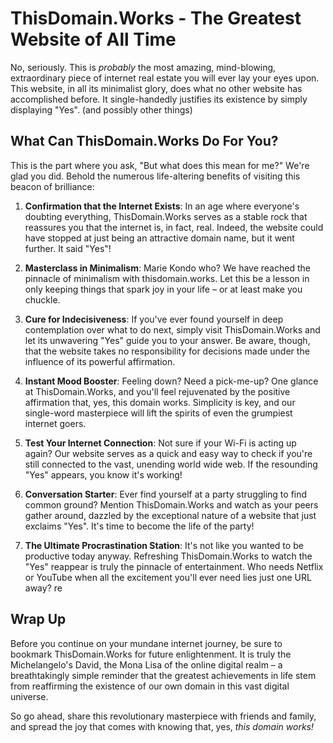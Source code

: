 # ThisDomain.Works - The Greatest Website of All Time

No, seriously. This is *probably* the most amazing, mind-blowing, extraordinary piece of internet real estate you will ever lay your eyes upon. This website, in all its minimalist glory, does what no other website has accomplished before. It single-handedly justifies its existence by simply displaying "Yes". (and possibly other things)

## What Can ThisDomain.Works Do For You?

This is the part where you ask, "But what does this mean for me?" We're glad you did. Behold the numerous life-altering benefits of visiting this beacon of brilliance:

1. **Confirmation that the Internet Exists**: In an age where everyone's doubting everything, ThisDomain.Works serves as a stable rock that reassures you that the internet is, in fact, real. Indeed, the website could have stopped at just being an attractive domain name, but it went further. It said "Yes"!

2. **Masterclass in Minimalism**: Marie Kondo who? We have reached the pinnacle of minimalism with thisdomain.works. Let this be a lesson in only keeping things that spark joy in your life – or at least make you chuckle.

3. **Cure for Indecisiveness**: If you've ever found yourself in deep contemplation over what to do next, simply visit ThisDomain.Works and let its unwavering "Yes" guide you to your answer. Be aware, though, that the website takes no responsibility for decisions made under the influence of its powerful affirmation.

4. **Instant Mood Booster**: Feeling down? Need a pick-me-up? One glance at ThisDomain.Works, and you'll feel rejuvenated by the positive affirmation that, yes, this domain works. Simplicity is key, and our single-word masterpiece will lift the spirits of even the grumpiest internet goers.

5. **Test Your Internet Connection**: Not sure if your Wi-Fi is acting up again? Our website serves as a quick and easy way to check if you're still connected to the vast, unending world wide web. If the resounding "Yes" appears, you know it's working!

6. **Conversation Starter**: Ever find yourself at a party struggling to find common ground? Mention ThisDomain.Works and watch as your peers gather around, dazzled by the exceptional nature of a website that just exclaims "Yes". It's time to become the life of the party!

7. **The Ultimate Procrastination Station**: It's not like you wanted to be productive today anyway. Refreshing ThisDomain.Works to watch the "Yes" reappear is truly the pinnacle of entertainment. Who needs Netflix or YouTube when all the excitement you'll ever need lies just one URL away?
re
## Wrap Up

Before you continue on your mundane internet journey, be sure to bookmark ThisDomain.Works for future enlightenment. It is truly the Michelangelo's David, the Mona Lisa of the online digital realm – a breathtakingly simple reminder that the greatest achievements in life stem from reaffirming the existence of our own domain in this vast digital universe.

So go ahead, share this revolutionary masterpiece with friends and family, and spread the joy that comes with knowing that, yes, _this domain works!_
